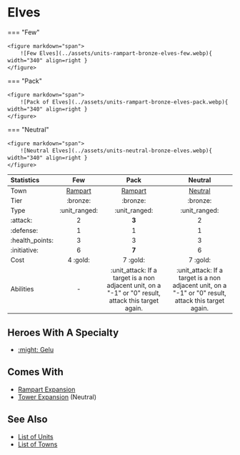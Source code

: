# Elves

=== "Few"

    <figure markdown="span">
        ![Few Elves](../assets/units-rampart-bronze-elves-few.webp){ width="340" align=right }
    </figure>

=== "Pack"

    <figure markdown="span">
        ![Pack of Elves](../assets/units-rampart-bronze-elves-pack.webp){ width="340" align=right }
    </figure>

=== "Neutral"

    <figure markdown="span">
        ![Neutral Elves](../assets/units-neutral-bronze-elves.webp){ width="340" align=right }
    </figure>


| Statistics | Few | Pack | Neutral |
| :--- | :---: | :---: | :---: |
| Town | [Rampart](../towns/rampart.md) | [Rampart](../towns/rampart.md) | [Neutral](../towns/neutral.md) |
| Tier | :bronze: | :bronze: | :bronze: |
| Type | :unit_ranged: | :unit_ranged: | :unit_ranged: |
| :attack: | 2 | **3** | 2 |
| :defense: | 1 | 1 | 1 |
| :health_points: | 3 | 3 | 3 |
| :initiative: | 6 | **7** | 6 |
| Cost | 4 :gold: | 7 :gold: | 7 :gold: |
| Abilities | - | :unit_attack: If a target is a non adjacent unit, on a "-1" or "0" result, attack this target again. | :unit_attack: If a target is a non adjacent unit, on a "-1" or "0" result, attack this target again. |


## Heroes With A Specialty

- [:might: Gelu](../heroes/gelu.md#specialty)


## Comes With

- [Rampart Expansion](../content/rampart_expansion.md)
- [Tower Expansion](../content/tower_expansion.md) (Neutral)


## See Also

- [List of Units](index.md)
- [List of Towns](../towns/index.md)